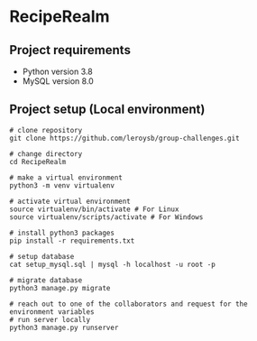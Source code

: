 # RecipeRealm

## Project requirements
* Python version 3.8
* MySQL version 8.0

## Project setup (Local environment)
```
# clone repository
git clone https://github.com/leroysb/group-challenges.git

# change directory
cd RecipeRealm

# make a virtual environment
python3 -m venv virtualenv

# activate virtual environment
source virtualenv/bin/activate # For Linux
source virtualenv/scripts/activate # For Windows

# install python3 packages
pip install -r requirements.txt

# setup database
cat setup_mysql.sql | mysql -h localhost -u root -p

# migrate database
python3 manage.py migrate

# reach out to one of the collaborators and request for the environment variables
# run server locally
python3 manage.py runserver